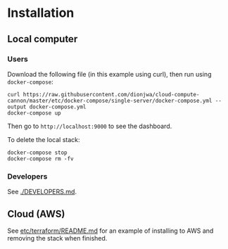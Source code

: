 # Installation

## Local computer

### Users

Download the following file (in this example using curl), then run using `docker-compose`:

	curl https://raw.githubusercontent.com/dionjwa/cloud-compute-cannon/master/etc/docker-compose/single-server/docker-compose.yml --output docker-compose.yml
	docker-compose up

Then go to `http://localhost:9000` to see the dashboard.

To delete the local stack:

	docker-compose stop
	docker-compose rm -fv

### Developers

See [./DEVELOPERS.md](./DEVELOPERS.md).

## Cloud (AWS)

See [etc/terraform/README.md](etc/terraform/README.md) for an example of installing to AWS and removing the stack when finished.

